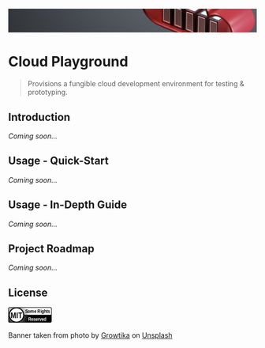 ![banner-image](https://github.com/benweston/cloud-playground/blob/main/assets/banner-image.png)

# Cloud Playground

<div align="left">

> Provisions a fungible cloud development environment for testing &amp; prototyping.   

</div>

## Introduction

<div align="justify">

_Coming soon..._   

</div>

## Usage - Quick-Start

<div align="justify">

_Coming soon..._   

</div>

## Usage - In-Depth Guide

<div align="justify">

_Coming soon..._   

</div>

## Project Roadmap

<div align="left">

_Coming soon..._   

</div>

## License

<div align="left">
    <p align="left">
        <a href="https://github.com/benweston/cloud-playground/blob/main/LICENSE">
            <img src="https://github.com/benweston/cloud-playground/blob/main/assets/license-icon-mit.png" width="88" height="31" alt="license-icon-mit" />
        </a>
    </p>
</div>

<div align="left">
    Banner taken from photo by <a href="https://unsplash.com/@growtika?utm_content=creditCopyText&utm_medium=referral&utm_source=unsplash">Growtika</a> on
    <a href="https://unsplash.com/photos/diagram-k5AxNUn4c5o?utm_content=creditCopyText&utm_medium=referral&utm_source=unsplash">Unsplash</a>
</div>
